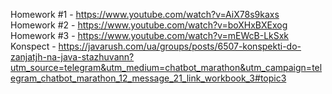 Homework #1 - https://www.youtube.com/watch?v=AiX78s9kaxs<br>
Homework #2 - https://www.youtube.com/watch?v=boXHxBXExog<br>
Homework #3 - https://www.youtube.com/watch?v=mEWcB-LkSxk<br>
Konspect - https://javarush.com/ua/groups/posts/6507-konspekti-do-zanjatjh-na-java-stazhuvann?utm_source=telegram&utm_medium=chatbot_marathon&utm_campaign=telegram_chatbot_marathon_12_message_21_link_workbook_3#topic3
